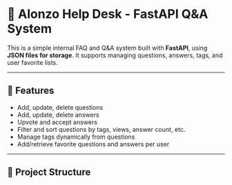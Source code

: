 # 🧠 Alonzo Help Desk - FastAPI Q&A System

This is a simple internal FAQ and Q&A system built with **FastAPI**, using **JSON files for storage**. It supports managing questions, answers, tags, and user favorite lists.

---

## 🚀 Features

- Add, update, delete questions
- Add, update, delete answers
- Upvote and accept answers
- Filter and sort questions by tags, views, answer count, etc.
- Manage tags dynamically from questions
- Add/retrieve favorite questions and answers per user

---

## 📁 Project Structure

